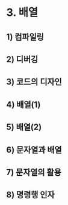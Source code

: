 # 3. 배열

## 1) 컴파일링

## 2) 디버깅

## 3) 코드의 디자인

## 4) 배열(1)

## 5) 배열(2)

## 6) 문자열과 배열

## 7) 문자열의 활용

## 8) 명령행 인자
